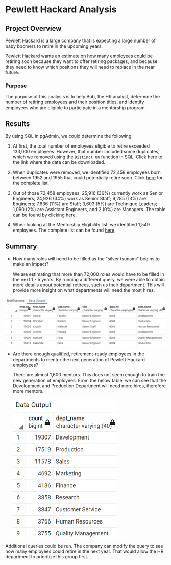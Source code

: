 # Pewlett Hackard Analysis

## Project Overview

Pewlett Hackard is a large company that is expecting a large number of baby boomers to retire in the upcoming years.

Pewlett Hackard wants an estimate on how many employees could be retiring soon because they want to offer retiring packages, and because they need to know which positions they will need to replace in the near future.

### Purpose

The purpose of this analysis is to help Bob, the HR analyst, determine the number of retiring employees and their position titles, and identify employees who are eligible to participate in a mentorship program.

## Results

By using SQL in pgAdmin, we could determine the following:

1. At first, the total number of employees eligible to retire exceeded 133,000 employees. However, that number included some duplicates, which we removed using the `Distinct On` function in SQL. Click [here](Data/retirement_title.csv) to the link where the data can be downloaded.

2. When duplicates were removed, we identified 72,458 employees born between 1952 and 1955 that could potentially retire soon. Click [here](Data/unique_titles.csv) for the complete list. 

3. Out of those 72,458 employees, 25,916 (36%) currently work as Senior Engineers; 24,926 (34%) work as Senior Staff; 9,285 (13%) are Engineers; 7,636 (11%) are Staff; 3,603 (5%) are Technique Leaders; 1,090 (2%) are Assistant Engineers, and 2 (0%) are Managers. The table can be found by clicking [here](Data/retiring_titles.csv).

4. When looking at the Mentorship Eligibility list, we identified 1,549 employees. The complete list can be found [here](Data/mentorship_eligibility.csv).


## Summary

- How many roles will need to be filled as the "silver tsunami" begins to make an impact?

  We are estimating that more than 72,000 roles would have to be filled in the next 1 - 5 years. By running a different query, we were able to obtain more details about potential retirees, such us their department. This will provide more insight on what departments will need the most hires.

![](Data/unique_titles_dept.PNG)


- Are there enough qualified, retirement-ready employees in the departments to mentor the next generation of Pewlett Hackard employees?

  There are almost 1,600 mentors. This does not seem enough to train the new generation of employees. From the below table, we can see that the Development and Production Department will need more hires, therefore more mentors.
  
  ![](Data/retiring_by_dept.PNG)

Additional queries could be run. The company can modify the query to see how many employees could retire in the next year. That would allow the HR department to prioritize this group first.
